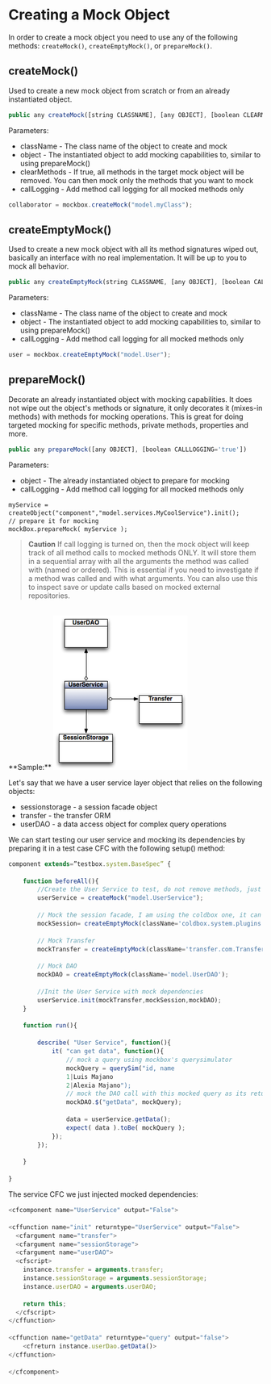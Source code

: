 # Creating a Mock Object

In order to create a mock object you need to use any of the following methods: `createMock()`, `createEmptyMock()`, or `prepareMock()`.

## createMock()

Used to create a new mock object from scratch or from an already instantiated object.

```javascript
public any createMock([string CLASSNAME], [any OBJECT], [boolean CLEARMETHODS='false'], [boolean CALLLOGGING='true'])
```
Parameters:
* className - The class name of the object to create and mock
* object - The instantiated object to add mocking capabilities to, similar to using prepareMock()
* clearMethods - If true, all methods in the target mock object will be removed. You can then mock only the methods that you want to mock
* callLogging - Add method call logging for all mocked methods only

```javascript
collaborator = mockbox.createMock("model.myClass");
```

## createEmptyMock()

Used to create a new mock object with all its method signatures wiped out, basically an interface with no real implementation. It will be up to you to mock all behavior.

```javascript
public any createEmptyMock(string CLASSNAME, [any OBJECT], [boolean CALLLOGGING='true'])
```

Parameters:
* className - The class name of the object to create and mock
* object - The instantiated object to add mocking capabilities to, similar to using prepareMock()
* callLogging - Add method call logging for all mocked methods only

```javascript
user = mockbox.createEmptyMock("model.User");
```
## prepareMock()
Decorate an already instantiated object with mocking capabilities. It does not wipe out the object's methods or signature, it only decorates it (mixes-in methods) with methods for mocking operations. This is great for doing targeted mocking for specific methods, private methods, properties and more.

```javascript
public any prepareMock([any OBJECT], [boolean CALLLOGGING='true'])
```

Parameters:
* object - The already instantiated object to prepare for mocking
* callLogging - Add method call logging for all mocked methods only

```jqvascript
myService = createObject("component","model.services.MyCoolService").init();
// prepare it for mocking
mockBox.prepareMock( myService );
```

> **Caution** If call logging is turned on, then the mock object will keep track of all method calls to mocked methods ONLY. It will store them in a sequential array with all the arguments the method was called with (named or ordered). This is essential if you need to investigate if a method was called and with what arguments. You can also use this to inspect save or update calls based on mocked external repositories.

<br>
**Sample:**

<img src="../images/mockbox_UserServiceSample.png">

Let's say that we have a user service layer object that relies on the following objects:

* sessionstorage - a session facade object
* transfer - the transfer ORM
* userDAO - a data access object for complex query operations

We can start testing our user service and mocking its dependencies by preparing it in a test case CFC with the following setup() method:

```javascript
component extends=”testbox.system.BaseSpec” {

	function beforeAll(){
		//Create the User Service to test, do not remove methods, just prepare for mocking.
		userService = createMock("model.UserService");

		// Mock the session facade, I am using the coldbox one, it can be any facade though
		mockSession= createEmptyMock(className='coldbox.system.plugins.SessionStorage');

		// Mock Transfer
		mockTransfer = createEmptyMock(className='transfer.com.Transfer');

		// Mock DAO
		mockDAO = createEmptyMock(className='model.UserDAO');

		//Init the User Service	with mock dependencies
		userService.init(mockTransfer,mockSession,mockDAO);
	}

	function run(){

		describe( "User Service", function(){
			it( "can get data", function(){
				// mock a query using mockbox's querysimulator
				mockQuery = querySim("id, name
				1|Luis Majano
				2|Alexia Majano");
				// mock the DAO call with this mocked query as its return
				mockDAO.$("getData", mockQuery);

				data = userService.getData();
				expect( data ).toBe( mockQuery );
			});
		});

	}

}
```
The service CFC we just injected mocked dependencies:

```javascript
<cfcomponent name="UserService" output="False">

<cffunction name="init" returntype="UserService" output="False">
  <cfargument name="transfer">
  <cfargument name="sessionStorage">
  <cfargument name="userDAO">
  <cfscript>
    instance.transfer = arguments.transfer;
    instance.sessionStorage = arguments.sessionStorage;
    instance.userDAO = arguments.userDAO;

    return this;
  </cfscript>
</cffunction>

<cffunction name="getData" returntype="query" output="false">
	<cfreturn instance.userDao.getData()>
</cffunction>

</cfcomponent>
```



